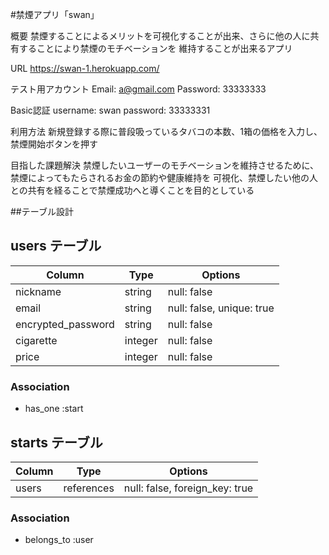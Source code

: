 #禁煙アプリ「swan」

概要
禁煙することによるメリットを可視化することが出来、さらに他の人に共有することにより禁煙のモチベーションを
維持することが出来るアプリ

URL
https://swan-1.herokuapp.com/

テスト用アカウント
Email: a@gmail.com
Password: 33333333

Basic認証
username: swan
password: 33333331

利用方法
新規登録する際に普段吸っているタバコの本数、1箱の価格を入力し、禁煙開始ボタンを押す

目指した課題解決
禁煙したいユーザーのモチベーションを維持させるために、禁煙によってもたらされるお金の節約や健康維持を
可視化、禁煙したい他の人との共有を経ることで禁煙成功へと導くことを目的としている



##テーブル設計
## users テーブル

| Column                      | Type                 | Options                        |
| --------------------------- | ---------------------| ------------------------------ |
| nickname                    | string               | null: false                    |
| email                       | string               | null: false, unique: true      |
| encrypted_password          | string               | null: false                    |
| cigarette                   | integer              | null: false                    |
| price                       | integer              | null: false                    |

### Association

- has_one :start


## starts テーブル

| Column                      | Type                 | Options                        |
| --------------------------- | -------------------- | ------------------------------ |
| users                       | references           | null: false, foreign_key: true |

### Association

- belongs_to :user